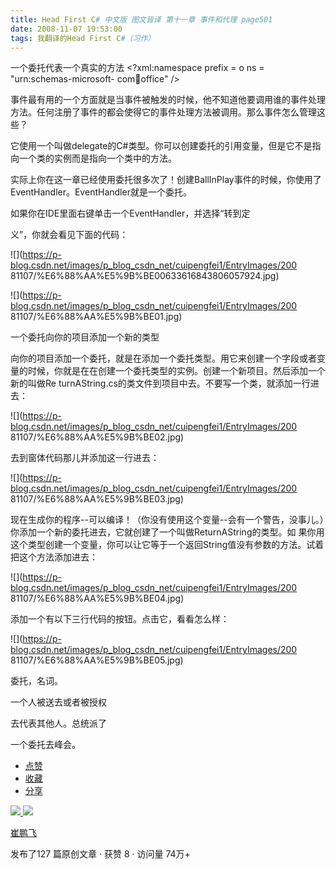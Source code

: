 ```yaml
---
title: Head First C# 中文版 图文皆译 第十一章 事件和代理 page501
date: 2008-11-07 19:53:00
tags: 我翻译的Head First C#（习作）
---
```

一个委托代表一个真实的方法  <?xml:namespace prefix = o ns = "urn:schemas-microsoft-
com:office:office" />

事件最有用的一个方面就是当事件被触发的时候，他不知道他要调用谁的事件处理方法。任何注册了事件的都会使得它的事件处理方法被调用。那么事件怎么管理这些？

它使用一个叫做delegate的C#类型。你可以创建委托的引用变量，但是它不是指向一个类的实例而是指向一个类中的方法。

实际上你在这一章已经使用委托很多次了！创建BallInPlay事件的时候，你使用了EventHandler。EventHandler就是一个委托。

如果你在IDE里面右键单击一个EventHandler，并选择“转到定

义”，你就会看见下面的代码：

![](https://p-blog.csdn.net/images/p_blog_csdn_net/cuipengfei1/EntryImages/200
81107/%E6%88%AA%E5%9B%BE00633616843806057924.jpg)

![](https://p-blog.csdn.net/images/p_blog_csdn_net/cuipengfei1/EntryImages/200
81107/%E6%88%AA%E5%9B%BE01.jpg)

一个委托向你的项目添加一个新的类型

向你的项目添加一个委托，就是在添加一个委托类型。用它来创建一个字段或者变量的时候，你就是在在创建一个委托类型的实例。创建一个新项目。然后添加一个新的叫做Re
turnAString.cs的类文件到项目中去。不要写一个类，就添加一行进去：

![](https://p-blog.csdn.net/images/p_blog_csdn_net/cuipengfei1/EntryImages/200
81107/%E6%88%AA%E5%9B%BE02.jpg)

去到窗体代码那儿并添加这一行进去：

![](https://p-blog.csdn.net/images/p_blog_csdn_net/cuipengfei1/EntryImages/200
81107/%E6%88%AA%E5%9B%BE03.jpg)

现在生成你的程序--可以编译！（你没有使用这个变量--会有一个警告，没事儿。）你添加一个新的委托进去，它就创建了一个叫做ReturnAString的类型。如
果你用这个类型创建一个变量，你可以让它等于一个返回String值没有参数的方法。试着把这个方法添加进去：

![](https://p-blog.csdn.net/images/p_blog_csdn_net/cuipengfei1/EntryImages/200
81107/%E6%88%AA%E5%9B%BE04.jpg)

添加一个有以下三行代码的按钮。点击它，看看怎么样：

![](https://p-blog.csdn.net/images/p_blog_csdn_net/cuipengfei1/EntryImages/200
81107/%E6%88%AA%E5%9B%BE05.jpg)

委托，名词。

一个人被送去或者被授权

去代表其他人。总统派了

一个委托去峰会。

  * [ 点赞  ](javascript:;)
  * [ 收藏  ](javascript:;)
  * [ 分享 ](javascript:;)

[ ![](https://profile.csdnimg.cn/5/2/5/3_cuipengfei1)
![](https://g.csdnimg.cn/static/user-reg-year/1x/11.png)
](https://blog.csdn.net/cuipengfei1)

[ 崔鹏飞 ](https://blog.csdn.net/cuipengfei1)

发布了127 篇原创文章  ·  获赞 8  ·  访问量 74万+

